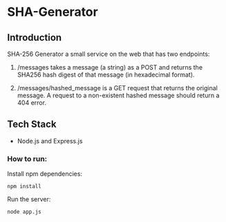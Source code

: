 # SHA-Generator

## Introduction

SHA-256 Generator a small service on the web that has two endpoints:
1. /messages  takes a message (a string) as a POST and returns the SHA256 hash digest of that message (in hexadecimal format).

2. /messages/hashed_message is a GET request that returns the original message. A request to a non-existent hashed message should return a 404 error.

## Tech Stack
* Node.js and Express.js

### How to run:
Install npm dependencies:
```
npm install
```
Run the server:
```
node app.js
```